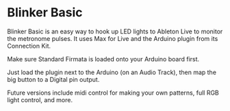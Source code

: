 # Blinker Basic
Blinker Basic is an easy way to hook up LED lights to Ableton Live to monitor the metronome pulses. It uses Max for Live and the Arduino plugin from its Connection Kit. 

Make sure Standard Firmata is loaded onto your Arduino board first. 

Just load the plugin next to the Arduino (on an Audio Track), then map the big button to a Digital pin output. 

Future versions include midi control for making your own patterns, full RGB light control, and more. 
